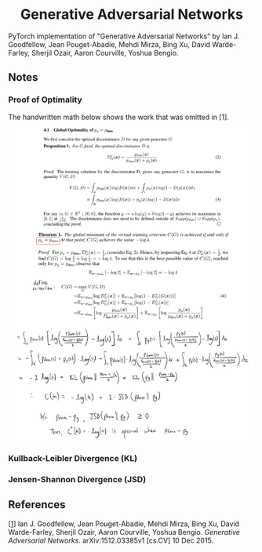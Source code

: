 <h1 align="center">Generative Adversarial Networks</h1>

PyTorch implementation of "Generative Adversarial Networks" by Ian J. Goodfellow, Jean Pouget-Abadie, Mehdi Mirza, Bing Xu, David Warde-Farley, Sherjil Ozair, Aaron Courville, Yoshua Bengio.



## Notes
### Proof of Optimality
The handwritten math below shows the work that was omitted in [1].
![](proof_of_optimality.png)

### Kullback-Leibler Divergence (KL)



### Jensen-Shannon Divergence (JSD)











## References
[[1](https://arxiv.org/abs/1406.2661)] Ian J. Goodfellow, Jean Pouget-Abadie, Mehdi Mirza, Bing Xu, David Warde-Farley, Sherjil Ozair, Aaron Courville, Yoshua Bengio. _Generative Adversarial Networks_. arXiv:1512.03385v1 [cs.CV] 10 Dec 2015.
